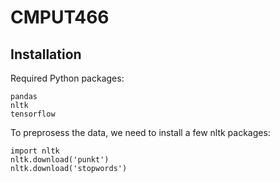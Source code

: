 # CMPUT466

## Installation
Required Python packages:

```
pandas
nltk
tensorflow
```

To preprosess the data, we need to install a few nltk packages: 

```
import nltk
nltk.download('punkt')
nltk.download('stopwords')
```

